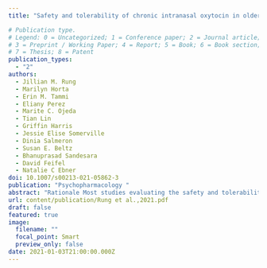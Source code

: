 ```yaml
---
title: "Safety and tolerability of chronic intranasal oxytocin in older men: results from a randomized controlled trial"

# Publication type.
# Legend: 0 = Uncategorized; 1 = Conference paper; 2 = Journal article;
# 3 = Preprint / Working Paper; 4 = Report; 5 = Book; 6 = Book section;
# 7 = Thesis; 8 = Patent
publication_types:
  - "2"
authors:
  - Jillian M. Rung
  - Marilyn Horta
  - Erin M. Tammi
  - Eliany Perez
  - Marite C. Ojeda
  - Tian Lin
  - Griffin Harris
  - Jessie Elise Somerville
  - Dinia Salmeron
  - Susan E. Beltz
  - Bhanuprasad Sandesara
  - David Feifel
  - Natalie C Ebner
doi: 10.1007/s00213-021-05862-3
publication: "Psychopharmacology "
abstract: "Rationale Most studies evaluating the safety and tolerability of intranasal oxytocin (OT) have not reported consistent adverse events (AEs), but they have largely focused on young men and single-dose administration. Thus, it is unclear whether these findings translate to older individuals and with longer administration periods. Objective Extending previous work, this study investigated the safety and tolerability of chronic intranasal OT in generally healthy older men. Methods Data were from a randomized, placebo (P)-controlled, double-blind clinical trial evaluating the effects of 4 weeks of self-administered intranasal OT (24 IU twice daily) in older adults with no major physical or cognitive impairments. Heart rate, blood pressure, urine osmolality, and serum metabolic biomarkers were obtained before and at the end of the intervention. AEs were collected during the first 3 weeks and 1 week after cessation of treatment. Results Of 103 participants recruited, 95 were randomized and received the intervention (OT = 49, P = 46). OT had no significant impact on cardiovascular, urine, or serum measures. The AEs reported for both treatments were generally mild and few in number, though one participant assigned to OT and two assigned to P dropped out due to AEs. Relative to P, OT did not significantly increase the likelihood of reporting AEs, nor the number or severity of AEs reported. Conclusion Chronic intranasal OT appears safe and well-tolerated in generally healthy older men. These findings provide support for continued human research on potential benefits of chronic OT in older adult populations."
url: content/publication/Rung et al.,2021.pdf
draft: false
featured: true
image:
  filename: ""
  focal_point: Smart
  preview_only: false
date: 2021-01-03T21:00:00.000Z
---
```

